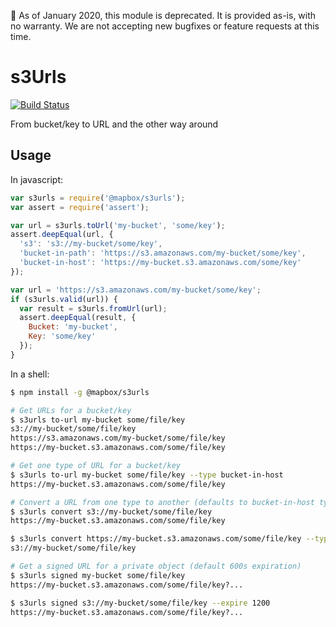 🌇 As of January 2020, this module is deprecated. It is provided as-is, with no warranty. We are not accepting new bugfixes or feature requests at this time.

# s3Urls

[![Build Status](https://travis-ci.org/mapbox/s3urls.svg?branch=node-4)](https://travis-ci.org/mapbox/s3urls)

From bucket/key to URL and the other way around

## Usage

In javascript:

```javascript
var s3urls = require('@mapbox/s3urls');
var assert = require('assert');

var url = s3urls.toUrl('my-bucket', 'some/key');
assert.deepEqual(url, {
  's3': 's3://my-bucket/some/key',
  'bucket-in-path': 'https://s3.amazonaws.com/my-bucket/some/key',
  'bucket-in-host': 'https://my-bucket.s3.amazonaws.com/some/key'
});

var url = 'https://s3.amazonaws.com/my-bucket/some/key';
if (s3urls.valid(url)) {
  var result = s3urls.fromUrl(url);
  assert.deepEqual(result, {
    Bucket: 'my-bucket',
    Key: 'some/key'
  });
}
```

In a shell:

```sh
$ npm install -g @mapbox/s3urls

# Get URLs for a bucket/key
$ s3urls to-url my-bucket some/file/key
s3://my-bucket/some/file/key
https://s3.amazonaws.com/my-bucket/some/file/key
https://my-bucket.s3.amazonaws.com/some/file/key

# Get one type of URL for a bucket/key
$ s3urls to-url my-bucket some/file/key --type bucket-in-host
https://my-bucket.s3.amazonaws.com/some/file/key

# Convert a URL from one type to another (defaults to bucket-in-host type)
$ s3urls convert s3://my-bucket/some/file/key
https://my-bucket.s3.amazonaws.com/some/file/key

$ s3urls convert https://my-bucket.s3.amazonaws.com/some/file/key --type s3
s3://my-bucket/some/file/key

# Get a signed URL for a private object (default 600s expiration)
$ s3urls signed my-bucket some/file/key
https://my-bucket.s3.amazonaws.com/some/file/key?...

$ s3urls signed s3://my-bucket/some/file/key --expire 1200
https://my-bucket.s3.amazonaws.com/some/file/key?...
```
